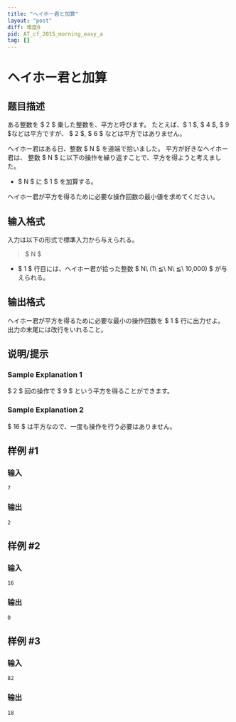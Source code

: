 ```yaml
---
title: "ヘイホー君と加算"
layout: "post"
diff: 难度0
pid: AT_cf_2015_morning_easy_a
tag: []
---
```


# ヘイホー君と加算

## 题目描述

[problemUrl]: https://atcoder.jp/contests/code-festival-2015-morning-easy/tasks/cf_2015_morning_easy_a

ある整数を $ 2 $ 乗した整数を、平方と呼びます。 たとえば、$ 1 $, $ 4 $, $ 9 $などは平方ですが、 $ 2 $, $ 6 $ などは平方ではありません。

ヘイホー君はある日、整数 $ N $ を道端で拾いました。 平方が好きなヘイホー君は、 整数 $ N $ に以下の操作を繰り返すことで、平方を得ようと考えました。

- $ N $ に $ 1 $ を加算する。

ヘイホー君が平方を得るために必要な操作回数の最小値を求めてください。

## 输入格式

入力は以下の形式で標準入力から与えられる。

> $ N $

- $ 1 $ 行目には、ヘイホー君が拾った整数 $ N\ (1\ ≦\ N\ ≦\ 10,000) $ が与えられる。

## 输出格式

ヘイホー君が平方を得るために必要な最小の操作回数を $ 1 $ 行に出力せよ。 出力の末尾には改行をいれること。

## 说明/提示

### Sample Explanation 1

$ 2 $ 回の操作で $ 9 $ という平方を得ることができます。

### Sample Explanation 2

$ 16 $ は平方なので、一度も操作を行う必要はありません。

## 样例 #1

### 输入

```
7
```

### 输出

```
2
```

## 样例 #2

### 输入

```
16
```

### 输出

```
0
```

## 样例 #3

### 输入

```
82
```

### 输出

```
18
```

